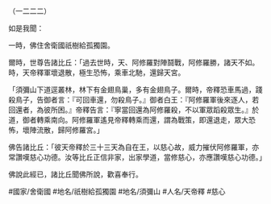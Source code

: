 （一二二二）

如是我聞：

一時，佛住舍衛國祇樹給孤獨園。

爾時，世尊告諸比丘：「過去世時，天、阿修羅對陣鬪戰，阿修羅勝，諸天不如。時，天帝釋軍壞退散，極生恐怖，乘車北馳，還歸天宮。

「須彌山下道逕叢林，林下有金翅鳥巢，多有金翅鳥子。爾時，帝釋恐車馬過，踐殺鳥子，告御者言：『可回車還，勿殺鳥子。』御者白王：『阿修羅軍後來逐人，若回還者，為彼所困。』帝釋告言：『寧當回還為阿修羅殺，不以軍眾蹈殺眾生。』於道，御者轉乘南向。阿修羅軍遙見帝釋轉乘而還，謂為戰策，即還退走，眾大恐怖，壞陣流散，歸阿修羅宮。」

佛告諸比丘：「彼天帝釋於三十三天為自在王，以慈心故，威力摧伏阿修羅軍，亦常讚嘆慈心功德。汝等比丘正信非家，出家學道，當修慈心，亦應讚嘆慈心功德。」

佛說此經已，諸比丘聞佛所說，歡喜奉行。

#國家/舍衛國
#地名/祇樹給孤獨園
#地名/須彌山
#人名/天帝釋
#慈心
